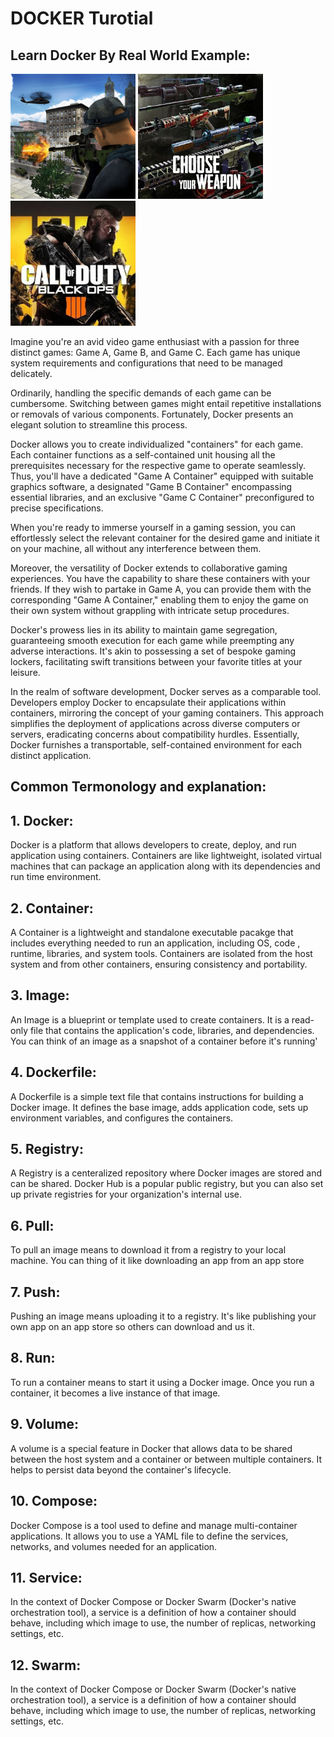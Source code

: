 # DOCKER Turotial

## Learn Docker By Real World Example:


<img src="../img/game1.jpg" alt="Alt Text" width="200"/>
<img src="../img/game2.jpg" alt="Alt Text" width="200"/>
<img src="../img/game3.jpg" alt="Alt Text" width="200"/>

Imagine you're an avid video game enthusiast with a passion for three distinct games: Game A, Game B, and Game C. Each game has unique system requirements and configurations that need to be managed delicately.

Ordinarily, handling the specific demands of each game can be cumbersome. Switching between games might entail repetitive installations or removals of various components. Fortunately, Docker presents an elegant solution to streamline this process.

Docker allows you to create individualized "containers" for each game. Each container functions as a self-contained unit housing all the prerequisites necessary for the respective game to operate seamlessly. Thus, you'll have a dedicated "Game A Container" equipped with suitable graphics software, a designated "Game B Container" encompassing essential libraries, and an exclusive "Game C Container" preconfigured to precise specifications.

When you're ready to immerse yourself in a gaming session, you can effortlessly select the relevant container for the desired game and initiate it on your machine, all without any interference between them.

Moreover, the versatility of Docker extends to collaborative gaming experiences. You have the capability to share these containers with your friends. If they wish to partake in Game A, you can provide them with the corresponding "Game A Container," enabling them to enjoy the game on their own system without grappling with intricate setup procedures.

Docker's prowess lies in its ability to maintain game segregation, guaranteeing smooth execution for each game while preempting any adverse interactions. It's akin to possessing a set of bespoke gaming lockers, facilitating swift transitions between your favorite titles at your leisure.

In the realm of software development, Docker serves as a comparable tool. Developers employ Docker to encapsulate their applications within containers, mirroring the concept of your gaming containers. This approach simplifies the deployment of applications across diverse computers or servers, eradicating concerns about compatibility hurdles. Essentially, Docker furnishes a transportable, self-contained environment for each distinct application.


##   Common Termonology and explanation:

## 1. Docker:
   Docker is a platform that allows developers to create, deploy, and run application using containers.
    Containers are like lightweight, isolated virtual machines that can package an application along with its dependencies and run time environment.

## 2. Container:
  A Container is a lightweight and standalone executable pacakge that includes everything needed to run an application, including OS, code , runtime, libraries, and system tools. Containers are isolated from the host system and from other containers, ensuring consistency and portability.

## 3. Image:
An Image is a blueprint or template used to create containers. It is a read-only file that contains the application's code, libraries, and dependencies. You can think of an image as a snapshot of a container before it's running'

## 4. Dockerfile:
  A Dockerfile is a simple text file that contains instructions for building a Docker image. It defines the base image, adds application code, sets up environment variables, and configures the containers.


## 5. Registry:
A Registry is a centeralized repository where Docker images are stored and can be shared. Docker Hub is a popular public registry, but you can also set up private registries for your organization's internal use.

## 6. Pull:
To pull an image means to download it from a registry to your local machine. You can thing of it like downloading an app from an app store

## 7. Push:
Pushing an image means uploading it to a registry. It's like publishing your own app on an app store so others can download and us it.

## 8. Run:
To run a container means to start it using a Docker image. Once you run  a container, it becomes a live instance of that image.

## 9. Volume:
A volume is a special feature in Docker that allows data to be shared between the host system and a container or between multiple containers. It helps to persist data beyond the container's lifecycle.

## 10. Compose: 
Docker Compose is a tool used to define and manage multi-container applications. It allows you to use a YAML file to define the services, networks, and volumes needed for an application.

## 11. Service:
In the context of Docker Compose or Docker Swarm (Docker's native orchestration tool), a service is a definition of how a container should behave, including which image to use, the number of replicas, networking settings, etc.

## 12. Swarm: 
In the context of Docker Compose or Docker Swarm (Docker's native orchestration tool), a service is a definition of how a container should behave, including which image to use, the number of replicas, networking settings, etc.

